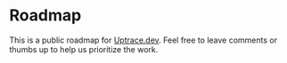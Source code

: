 # Roadmap

This is a public roadmap for [Uptrace.dev](https://uptrace.dev). Feel free to leave comments or thumbs up to help us prioritize the work.
